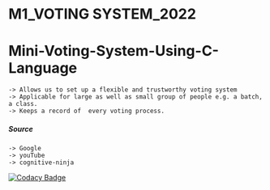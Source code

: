 # M1_VOTING SYSTEM_2022
# Mini-Voting-System-Using-C-Language

    -> Allows us to set up a flexible and trustworthy voting system
    -> Applicable for large as well as small group of people e.g. a batch, a class.
    -> Keeps a record of  every voting process.


##### Source 
    -> Google
    -> youTube
    -> cognitive-ninja
[![Codacy Badge](https://app.codacy.com/project/badge/Grade/adf02f7af85f4a45ac43cf24f91ee885)](https://www.codacy.com/gh/vinaydugyala/M1_VOTING-SYSTEM_2022/dashboard?utm_source=github.com&amp;utm_medium=referral&amp;utm_content=vinaydugyala/M1_VOTING-SYSTEM_2022&amp;utm_campaign=Badge_Grade)
